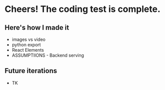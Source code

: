 # Cheers! The coding test is complete.

## Here's how I made it
- images vs video
- python export
- React Elements
- ASSUMPTIIONS - Backend serving

## Future iterations
- TK
